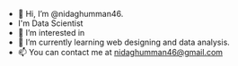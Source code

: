 - 👋 Hi, I’m @nidaghumman46.
- I'm Data Scientist
- 👀 I’m interested in 
- 🌱 I’m currently learning web designing and data analysis.
- 📫 You can contact me at nidaghumman46@gmail.com


<!---
nidaghumman46/nidaghumman46 is a ✨ special ✨ repository because its `README.md` (this file) appears on your GitHub profile.
You can click the Preview link to take a look at your changes.
--->
